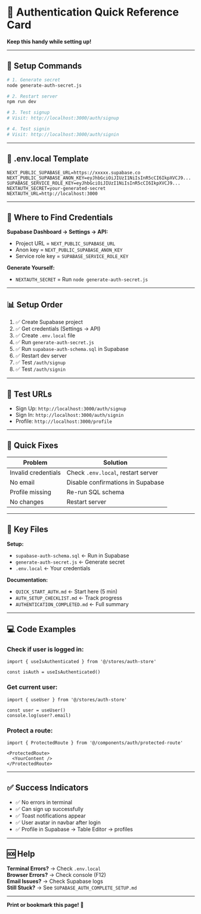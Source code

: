 # 🎯 Authentication Quick Reference Card

**Keep this handy while setting up!**

---

## 🚀 Setup Commands

```bash
# 1. Generate secret
node generate-auth-secret.js

# 2. Restart server
npm run dev

# 3. Test signup
# Visit: http://localhost:3000/auth/signup

# 4. Test signin
# Visit: http://localhost:3000/auth/signin
```

---

## 📝 .env.local Template

```env
NEXT_PUBLIC_SUPABASE_URL=https://xxxxx.supabase.co
NEXT_PUBLIC_SUPABASE_ANON_KEY=eyJhbGciOiJIUzI1NiIsInR5cCI6IkpXVCJ9...
SUPABASE_SERVICE_ROLE_KEY=eyJhbGciOiJIUzI1NiIsInR5cCI6IkpXVCJ9...
NEXTAUTH_SECRET=your-generated-secret
NEXTAUTH_URL=http://localhost:3000
```

---

## 🔑 Where to Find Credentials

**Supabase Dashboard → Settings → API:**
- Project URL = `NEXT_PUBLIC_SUPABASE_URL`
- Anon key = `NEXT_PUBLIC_SUPABASE_ANON_KEY`
- Service role key = `SUPABASE_SERVICE_ROLE_KEY`

**Generate Yourself:**
- `NEXTAUTH_SECRET` = Run `node generate-auth-secret.js`

---

## 📊 Setup Order

1. ✅ Create Supabase project
2. ✅ Get credentials (Settings → API)
3. ✅ Create `.env.local` file
4. ✅ Run `generate-auth-secret.js`
5. ✅ Run `supabase-auth-schema.sql` in Supabase
6. ✅ Restart dev server
7. ✅ Test `/auth/signup`
8. ✅ Test `/auth/signin`

---

## 🧪 Test URLs

- Sign Up: `http://localhost:3000/auth/signup`
- Sign In: `http://localhost:3000/auth/signin`
- Profile: `http://localhost:3000/profile`

---

## 🐛 Quick Fixes

| Problem | Solution |
|---------|----------|
| Invalid credentials | Check `.env.local`, restart server |
| No email | Disable confirmations in Supabase |
| Profile missing | Re-run SQL schema |
| No changes | Restart server |

---

## 📁 Key Files

**Setup:**
- `supabase-auth-schema.sql` ← Run in Supabase
- `generate-auth-secret.js` ← Generate secret
- `.env.local` ← Your credentials

**Documentation:**
- `QUICK_START_AUTH.md` ← Start here (5 min)
- `AUTH_SETUP_CHECKLIST.md` ← Track progress
- `AUTHENTICATION_COMPLETED.md` ← Full summary

---

## 💻 Code Examples

### Check if user is logged in:
```tsx
import { useIsAuthenticated } from '@/stores/auth-store'

const isAuth = useIsAuthenticated()
```

### Get current user:
```tsx
import { useUser } from '@/stores/auth-store'

const user = useUser()
console.log(user?.email)
```

### Protect a route:
```tsx
import { ProtectedRoute } from '@/components/auth/protected-route'

<ProtectedRoute>
  <YourContent />
</ProtectedRoute>
```

---

## ✅ Success Indicators

- ✅ No errors in terminal
- ✅ Can sign up successfully
- ✅ Toast notifications appear
- ✅ User avatar in navbar after login
- ✅ Profile in Supabase → Table Editor → profiles

---

## 🆘 Help

**Terminal Errors?** → Check `.env.local`  
**Browser Errors?** → Check console (F12)  
**Email Issues?** → Check Supabase logs  
**Still Stuck?** → See `SUPABASE_AUTH_COMPLETE_SETUP.md`

---

**Print or bookmark this page! 📌**

